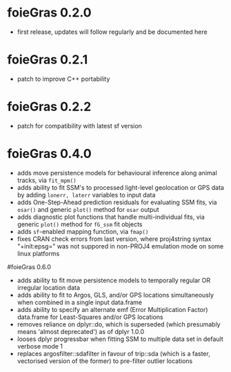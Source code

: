 # foieGras 0.2.0

* first release, updates will follow regularly and be documented here

# foieGras 0.2.1

* patch to improve C++ portability

# foieGras 0.2.2

* patch for compatibility with latest sf version

# foieGras 0.4.0

* adds move persistence models for behavioural inference along animal tracks, via `fit_mpm()`
* adds ability to fit SSM's to processed light-level geolocation or GPS data by adding `lonerr, laterr` variables to input data
* adds One-Step-Ahead prediction residuals for evaluating SSM fits, via `osar()` and generic `plot()` method for `osar` output
* adds diagnostic plot functions that handle multi-individual fits, via generic `plot()` method for `fG_ssm` fit objects
* adds `sf`-enabled mapping function, via `fmap()`
* fixes CRAN check errors from last version, where proj4string syntax "+init:epsg=" was not suppored in non-PROJ4 emulation mode on some linux platforms

#foieGras 0.6.0

* adds ability to fit move persistence models to temporally regular OR irregular location data
* adds ability to fit to Argos, GLS, and/or GPS locations simultaneously when combined in a single input data.frame
* adds ability to specify an alternate emf (Error Multiplication Factor) data.frame for Least-Squares and/or GPS locations
* removes reliance on dplyr::do, which is superseded (which presumably means 'almost deprecated') as of dplyr 1.0.0
* looses dplyr progressbar when fitting SSM to multiple data set in default verbose mode 1
* replaces argosfilter::sdafilter in favour of trip::sda (which is a faster, vectorised version of the former) to pre-filter outlier locations